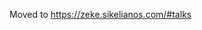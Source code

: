 <!--
title: Talks
description: Conferences, interviews, podcasts, screencasts, etc.
publish_date: 2018-04-12
redirect: https://zeke.sikelianos.com/#talks
-->

Moved to https://zeke.sikelianos.com/#talks